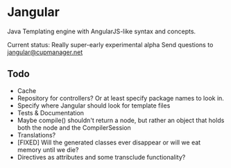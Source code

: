 Jangular
========

Java Templating engine with AngularJS-like syntax and concepts.

Current status: Really super-early experimental alpha
Send questions to jangular@cupmanager.net


Todo
-------------
* Cache
* Repository for controllers? Or at least specify package names to look in.
* Specify where Jangular should look for template files
* Tests & Documentation
* Maybe compile() shouldn't return a node, but rather an object that holds both the node and the CompilerSession
* Translations?
* [FIXED] Will the generated classes ever disappear or will we eat memory until we die? 
* Directives as attributes and some transclude functionality?
